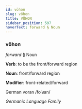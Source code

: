 ```yaml
---
id: vöhon
slug: vöhon
title: VÖHON
sidebar_position: 597
hoverText: forward § Noun
---
```


### vöhon

*forward* **§** Noun

**Verb**: to be the front/forward region

**Noun**: front/forward region

**Modifier**: front-related/forward

German voran /foˈʁan/

*Germanic Language Family*